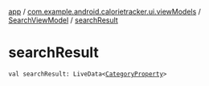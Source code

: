 [app](../../index.md) / [com.example.android.calorietracker.ui.viewModels](../index.md) / [SearchViewModel](index.md) / [searchResult](./search-result.md)

# searchResult

`val searchResult: LiveData<`[`CategoryProperty`](../../com.example.android.calorietracker.data.models/-category-property/index.md)`>`